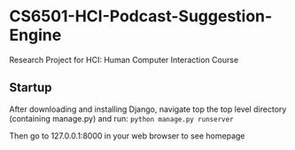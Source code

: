 # CS6501-HCI-Podcast-Suggestion-Engine
Research Project for HCI: Human Computer Interaction Course

## Startup 
After downloading and installing Django, navigate top the top level directory (containing manage.py) and run:
`python manage.py runserver`

Then go to 127.0.0.1:8000 in your web browser to see homepage
